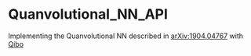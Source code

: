 # Quanvolutional_NN_API

Implementing the Quanvolutional NN described in [arXiv:1904.04767](https://arxiv.org/abs/1904.04767/) with [Qibo](https://qibo.science/)
